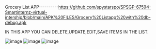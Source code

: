 Grocery List APP----------https://github.com/spystarspo/SPSGP-67594-Smartinternz-virtual-intership/blob/main/APK%20FILES/Grocery%20Listapp%20with%20db-debug.apk

IN THIS APP YOU CAN DELETE,UPDATE,EDIT,SAVE ITEMS IN THE LIST.


![image](https://user-images.githubusercontent.com/109082271/192110394-44afed61-d309-44f9-9229-5ff543b61b1b.png) ![image](https://user-images.githubusercontent.com/109082271/192110372-35ed36bd-f364-4176-994e-59737c7abb98.png)
![image](https://user-images.githubusercontent.com/109082271/192110418-c0f1728f-1949-4563-a1f4-cd54c3c0dedc.png)
